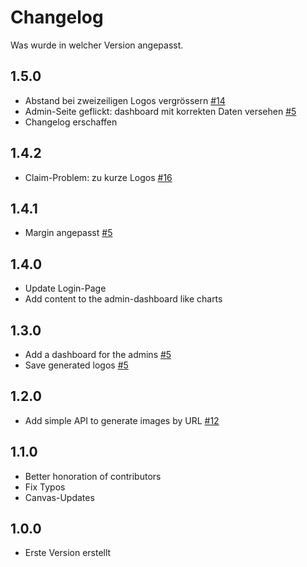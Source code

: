 # Changelog

Was wurde in welcher Version angepasst.

## 1.5.0

- Abstand bei zweizeiligen Logos vergrössern [#14](/../../issues/14)
- Admin-Seite geflickt: dashboard mit korrekten Daten versehen [#5](/../../issues/5)
- Changelog erschaffen

## 1.4.2

- Claim-Problem: zu kurze Logos [#16](/../../issues/16)

## 1.4.1

- Margin angepasst [#5](/../../issues/5)

## 1.4.0

- Update Login-Page
- Add content to the admin-dashboard like charts

## 1.3.0

- Add a dashboard for the admins [#5](/../../issues/5)
- Save generated logos [#5](/../../issues/5)

## 1.2.0

- Add simple API to generate images by URL [#12](/../../issues/12)

## 1.1.0

- Better honoration of contributors
- Fix Typos
- Canvas-Updates

## 1.0.0

- Erste Version erstellt

